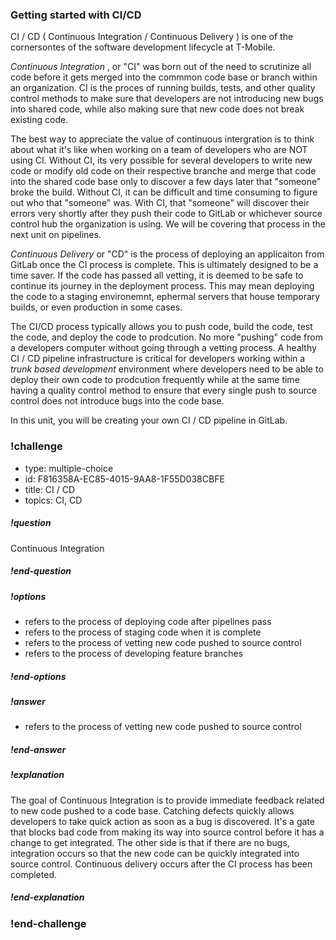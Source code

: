 ### Getting started with CI/CD 


CI / CD ( Continuous Integration / Continuous Delivery ) is one of the cornersontes of the software development lifecycle at T-Mobile. 

*Continuous Integration* , or "CI" was born out of the need to scrutinize all code before it gets merged into the commmon code base or branch within an organization. CI is the proces of running builds, tests, and other quality control methods to make sure that developers are not introducing new bugs into shared code, while also making sure that new code does not break existing code. 

The best way to appreciate the value of continuous intergration is to think about what it's like when working on a team of developers who are NOT using CI. Without CI, its very possible for several developers to write new code or modify old code on their respective branche and merge that code into the shared code base only to discover a few days later that "someone" broke the build. Without CI, it can be difficult and time consuming to figure out who that "someone" was. With CI, that "someone" will discover their errors very shortly after they push their code to GitLab or whichever source control hub the organization is using. We will be covering that process in the next unit on pipelines. 

*Continuous Delivery* or "CD" is the process of deploying an applicaiton from GitLab once the CI process is complete. This is ultimately designed to be a time saver. If the code has passed all vetting, it is deemed to be safe to continue its journey in the deployment process. This may mean deploying the code to a staging environemnt, ephermal servers that house temporary builds, or even production in some cases. 

The CI/CD process typically allows you to push code, build the code, test the code, and deploy the code to prodcution. No more "pushing" code from a developers computer without going through a vetting process. 
A healthy CI / CD pipeline infrastructure is critical for developers working within a *trunk based development* environment where developers need to be able to deploy their own code to prodcution frequently while at the same time having a quality control method to ensure that every single push to source control does not introduce bugs into the code base. 

In this unit, you will be creating your own CI / CD pipeline in GitLab. 


### !challenge

* type: multiple-choice
* id: F816358A-EC85-4015-9AA8-1F55D038CBFE
* title: CI / CD
* topics: CI, CD

##### !question

Continuous Integration 

##### !end-question

##### !options

* refers to the process of deploying code after pipelines pass
* refers to the process of staging code when it is complete
* refers to the process of vetting new code pushed to source control
* refers to the process of developing feature branches

##### !end-options

##### !answer
* refers to the process of vetting new code pushed to source control

##### !end-answer

<!-- other optional sections -->
<!-- !hint - !end-hint (markdown, users can see after a failed attempt) -->
<!-- !rubric - !end-rubric (markdown, instructors can see while scoring a checkpoint) -->
##### !explanation

The goal of Continuous Integration is to provide immediate feedback related to new code pushed to a code base. Catching defects quickly allows developers to take quick action as soon as a bug is discovered. It's a gate that blocks bad code from making its way into source control before it has a change to get integrated. The other side is that if there are no bugs, integration occurs so that the new code can be quickly integrated into source control. Continuous delivery occurs after the CI process has been completed. 

##### !end-explanation

### !end-challenge

